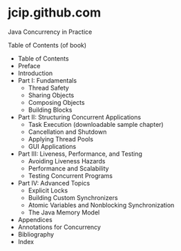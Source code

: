 jcip.github.com
===============

Java Concurrency in Practice

Table of Contents (of book)

- Table of Contents
- Preface
- Introduction
- Part I: Fundamentals
  * Thread Safety
  * Sharing Objects
  * Composing Objects
  * Building Blocks
- Part II: Structuring Concurrent Applications
  * Task Execution   (downloadable sample chapter)
  * Cancellation and Shutdown
  * Applying Thread Pools
  * GUI Applications
- Part III: Liveness, Performance, and Testing
  * Avoiding Liveness Hazards
  * Performance and Scalability
  * Testing Concurrent Programs
- Part IV: Advanced Topics
  * Explicit Locks
  * Building Custom Synchronizers
  * Atomic Variables and Nonblocking Synchronization
  * The Java Memory Model
- Appendices
- Annotations for Concurrency
- Bibliography
- Index

